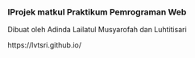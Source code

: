 <h3>IProjek matkul Praktikum Pemrograman Web</h3>
<p>Dibuat oleh Adinda Lailatul Musyarofah dan Luhtitisari</p>
<p>https://lvtsri.github.io/</p>
